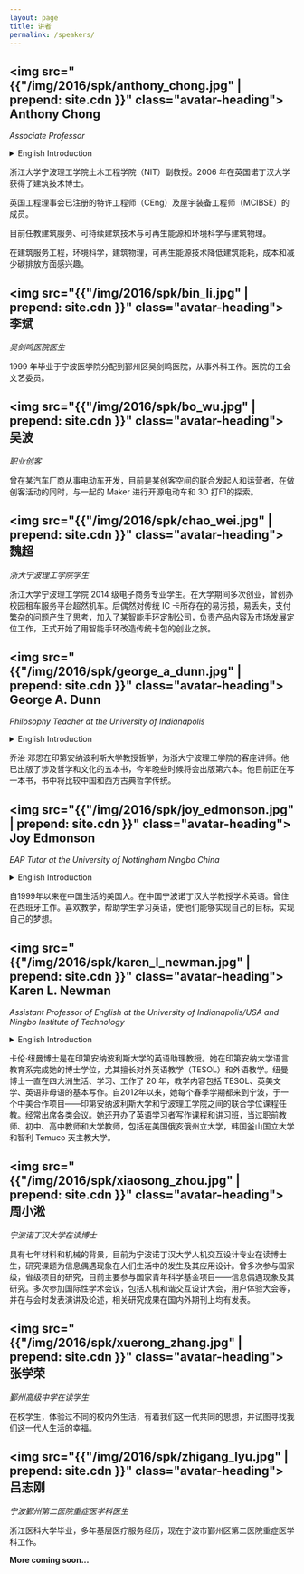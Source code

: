 ```yaml
---
layout: page
title: 讲者
permalink: /speakers/
---
```


## <img src="{{"/img/2016/spk/anthony_chong.jpg" | prepend: site.cdn }}" class="avatar-heading"> Anthony Chong
*Associate Professor*

<details>
<summary>English Introduction</summary>
An Associate Professor in the School of Civil Engineering and Architecture, Ningbo Institute of Technology (NIT), Zhejiang University. Obtained his PhD in Building Technology at the University of Nottingham, UK in 2006.

A registered Chartered Engineer (CEng) with the Engineering Council UK, and a member of Chartered Institute if Building Services Engineers (MCIBSE).

Currently teaching Building Services, Sustainable Building Technology and Renewable Energy, and Environmental Science / Building Physics for Year 3 & 4 Architecture students at NIT.

Interested in building services engineering, environmental science, building physics, renewable energy technologies application to promote the reduction of building energy consumption, cost and carbon dioxide emissions.
</details>

浙江大学宁波理工学院土木工程学院（NIT）副教授。2006 年在英国诺丁汉大学获得了建筑技术博士。

英国工程理事会已注册的特许工程师（CEng）及屋宇装备工程师（MCIBSE）的成员。

目前任教建筑服务、可持续建筑技术与可再生能源和环境科学与建筑物理。

在建筑服务工程，环境科学，建筑物理，可再生能源技术降低建筑能耗，成本和减少碳排放方面感兴趣。

## <img src="{{"/img/2016/spk/bin_li.jpg" | prepend: site.cdn }}" class="avatar-heading"> 李斌
*吴剑鸣医院医生*

1999 年毕业于宁波医学院分配到鄞州区吴剑鸣医院，从事外科工作。医院的工会文艺委员。

## <img src="{{"/img/2016/spk/bo_wu.jpg" | prepend: site.cdn }}" class="avatar-heading"> 吴波
*职业创客*

曾在某汽车厂商从事电动车开发，目前是某创客空间的联合发起人和运营者，在做创客活动的同时，与一起的 Maker 进行开源电动车和 3D 打印的探索。

## <img src="{{"/img/2016/spk/chao_wei.jpg" | prepend: site.cdn }}" class="avatar-heading"> 魏超
*浙大宁波理工学院学生*

浙江大学宁波理工学院 2014 级电子商务专业学生。在大学期间多次创业，曾创办校园租车服务平台超然机车。后偶然对传统 IC 卡所存在的易污损，易丢失，支付繁杂的问题产生了思考，加入了某智能手环定制公司，负责产品内容及市场发展定位工作，正式开始了用智能手环改造传统卡包的创业之旅。

## <img src="{{"/img/2016/spk/george_a_dunn.jpg" | prepend: site.cdn }}" class="avatar-heading"> George A. Dunn
*Philosophy Teacher at the University of Indianapolis*

<details>
<summary>English Introduction</summary>
George A. Dunn teaches philosophy at the University of Indianapolis and is a visiting lecturer at the Ningbo Institute of Technology. He has published five books dealing with philosophy and culture, with a sixth book to be published later this year. He is currently working on a book that will compare the classical philosophical traditions of China and the West.
</details>

乔治·邓恩在印第安纳波利斯大学教授哲学，为浙大宁波理工学院的客座讲师。他已出版了涉及哲学和文化的五本书，今年晚些时候将会出版第六本。他目前正在写一本书，书中将比较中国和西方古典哲学传统。

## <img src="{{"/img/2016/spk/joy_edmonson.jpg" | prepend: site.cdn }}" class="avatar-heading"> Joy Edmonson
*EAP Tutor at the University of Nottingham Ningbo China*

<details>
<summary>English Introduction</summary>
An American who has lived in China since 1999. Teachs English for Academic Purposes at the University of Nottingham Ningbo China. Has also lived and worked in Spain. Enjoys teaching and helping students learn English so that they can achieve their goals and realize their dreams.
</details>

自1999年以来在中国生活的美国人。在中国宁波诺丁汉大学教授学术英语。曾住在西班牙工作。喜欢教学，帮助学生学习英语，使他们能够实现自己的目标，实现自己的梦想。

## <img src="{{"/img/2016/spk/karen_l_newman.jpg" | prepend: site.cdn }}" class="avatar-heading"> Karen L. Newman
*Assistant Professor of English at the University of Indianapolis/USA and Ningbo Institute of Technology*

<details>
<summary>English Introduction</summary>
Dr. Karen L. Newman is Assistant Professor of English at the University of Indianapolis (UIndy)/USA. She completed her Ph.D. in language education at Indiana University, with specialties in foreign and second language teacher education and Teaching English to Speakers of Other Languages (TESOL). Dr. Newman has lived, studied, and/or worked abroad for 20 years on four continents, and her teaching includes TESOL, British and American literature, and basic composition for nonnative speakers of English. Since 2012, she has traveled each spring semester to Ningbo, China, to teach in the Sino-U.S. Program, a joint-degree program between UIndy and Ningbo Institute of Technology. A frequent conference presenter, she has also offered classes and workshops on working with English learners for writing tutors, preservice teachers, middle and high school teachers, and college faculty members, including at Ohio State University, Pusan National University in Korea and Catholic University of Temuco in Chile.
</details>

卡伦·纽曼博士是在印第安纳波利斯大学的英语助理教授。她在印第安纳大学语言教育系完成她的博士学位，尤其擅长对外英语教学（TESOL）和外语教学。纽曼博士一直在四大洲生活、学习、工作了 20 年，教学内容包括 TESOL、英美文学、英语非母语的基本写作。自2012年以来，她每个春季学期都来到宁波，于一个中美合作项目——印第安纳波利斯大学和宁波理工学院之间的联合学位课程任教。经常出席各类会议。她还开办了英语学习者写作课程和讲习班，当过职前教师、初中、高中教师和大学教师，包括在美国俄亥俄州立大学，韩国釜山国立大学和智利 Temuco 天主教大学。

## <img src="{{"/img/2016/spk/xiaosong_zhou.jpg" | prepend: site.cdn }}" class="avatar-heading"> 周小淞
*宁波诺丁汉大学在读博士*

具有七年材料和机械的背景，目前为宁波诺丁汉大学人机交互设计专业在读博士生，研究课题为信息偶遇现象在人们生活中的发生及其应用设计。曾多次参与国家级，省级项目的研究，目前主要参与国家青年科学基金项目——信息偶遇现象及其研究。多次参加国际性学术会议，包括人机和谐交互设计大会，用户体验大会等，并在与会时发表演讲及论述，相关研究成果在国内外期刊上均有发表。

## <img src="{{"/img/2016/spk/xuerong_zhang.jpg" | prepend: site.cdn }}" class="avatar-heading"> 张学荣
*鄞州高级中学在读学生*

在校学生，体验过不同的校内外生活，有着我们这一代共同的思想，并试图寻找我们这一代人生活的幸福。

## <img src="{{"/img/2016/spk/zhigang_lyu.jpg" | prepend: site.cdn }}" class="avatar-heading"> 吕志刚
*宁波鄞州第二医院重症医学科医生*

浙江医科大学毕业，多年基层医疗服务经历，现在宁波市鄞州区第二医院重症医学科工作。

**More coming soon...**
